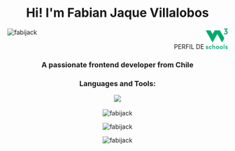 <!DOCTYPE html>
<html>
  
<head>
  <meta charset="UTF-8">
  <meta http-equiv="refresh" content="30">
  <meta name="viewport" content="width=device-width, initial-scale=1.0">
</head>
  
<body>
<h1 align="center">Hi! I'm Fabian Jaque Villalobos</h1>
<img align="left" src="https://komarev.com/ghpvc/?username=fabijack&label=Profile%20views&color=0e75b6&style=flat" alt="fabijack" />
<p align="right" >PERFIL DE  <a href="https://www.w3profile.com/FabiJack"><img width="50px" src="https://github.com/FabiJack/FabiJack/blob/main/Images/W3Schools_2020.png" alt="fabijack" /></a></p>

<h3 align="center">A passionate frontend developer from Chile</h3>
  
<div>
  
<h3 align="center">Languages and Tools:</h3>
<p align="center">
  <a href="https://skillicons.dev">
    <img src="https://skillicons.dev/icons?i=html,css,javascript,python,mysql,django,angular,bootstrap,vscode"/>
  </a>
</p>
  
</div>  

<p align="center"><img src="https://github-readme-stats.vercel.app/api/top-langs?username=fabijack&show_icons=true&theme=dark" alt="fabijack" /></p>
<p align="center"><img  src="https://github-readme-stats.vercel.app/api?username=fabijack&show_icons=true&theme=dark" alt="fabijack"/></p>
<p align="center"><img src="https://github-readme-streak-stats.herokuapp.com/?user=fabijack&show_icons=true&theme=dark" alt="fabijack"/></p>

  
</body>
</html>
